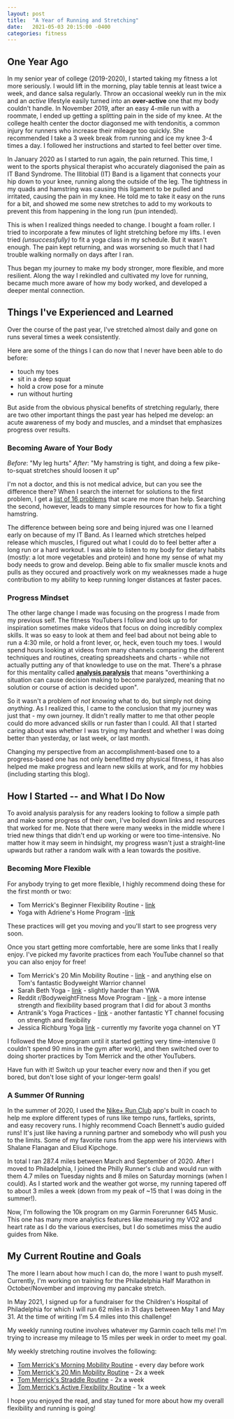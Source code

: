 ```yaml
---
layout: post
title:  "A Year of Running and Stretching"
date:   2021-05-03 20:15:00 -0400
categories: fitness
---
```


## One Year Ago
In my senior year of college (2019-2020), I started taking my fitness a lot more seriously. I would lift in the morning, play table tennis at least twice a week, and dance salsa regularly. Throw an occasional weekly run in the mix and an *active* lifestyle easily turned into an **over-active** one that my body couldn't handle. In November 2019, after an easy 4-mile run with a roommate, I ended up getting a splitting pain in the side of my knee. At the college health center the doctor diagonsed me with tendonitis, a common injury for runners who increase their mileage too quickly. She recommended I take a 3 week break from running and ice my knee 3-4 times a day. I followed her instructions and started to feel better over time.

In January 2020 as I started to run again, the pain returned. This time, I went to the sports physical therapist who accurately diagonised the pain as IT Band Syndrome. The Illitobial (IT) Band is a ligament that connects your hip down to your knee, running along the outside of the leg. The tightness in my quads and hamstring was causing this ligament to be pulled and irritated, causing the pain in my knee. He told me to take it easy on the runs for a bit, and showed me some new stretches to add to my workouts to prevent this from happening in the long run (pun intended).

This is when I realized things needed to change. I bought a foam roller. I tried to incorporate a few minutes of light stretching before my lifts. I even tried *(unsuccessfully)* to fit a yoga class in my schedule. But it wasn't enough. The pain kept returning, and was worsening so much that I had trouble walking normally on days after I ran. 

Thus began my journey to make my body stronger, more flexible, and more resilient. Along the way I rekindled and cultivated my love for running, became much more aware of how my body worked, and developed a deeper mental connection. 

## Things I've Experienced and Learned 
Over the course of the past year, I've stretched almost daily and gone on runs several times a week consistently. 

Here are some of the things I can do now that I never have been able to do before:
- touch my toes
- sit in a deep squat
- hold a crow pose for a minute
- run without hurting

But aside from the obvious physical benefits of stretching regularly, there are two other important things the past year has helped me develop: an acute awareness of my body and muscles, and a mindset that emphasizes progress over results. 
### Becoming Aware of Your Body
*Before*: "My leg hurts"
*After*: "My hamstring is tight, and doing a few pike-to-squat stretches should loosen it up"

I'm not a doctor, and this is not medical advice, but can you see the difference there? When I search the internet for solutions to the first problem, I get a [list of 16 problems](https://www.webmd.com/pain-management/ss/slideshow-leg-pain-causes) that scare me more than help. Searching the second, however, leads to many simple resources for how to fix a tight hamstring. 

The difference between being sore and being injured was one I learned early on because of my IT Band. As I learned which stretches helped release which muscles, I figured out what I could do to feel better after a long run or a hard workout. I was able to listen to my body for dietary habits (mostly: a lot more vegetables and protein) and hone my sense of what my body needs to grow and develop. Being able to fix smaller muscle knots and pulls as they occured and proactively work on my weaknesses made a huge contribution to my ability to keep running longer distances at faster paces. 

### Progress Mindset
The other large change I made was focusing on the progress I made from my previous self. The fitness YouTubers I follow and look up to for inspiration sometimes make videos that focus on doing incredibly complex skills. It was so easy to look at them and feel bad about not being able to run a 4:30 mile, or hold a front lever, or, heck, even touch my toes. I would spend hours looking at videos from many channels comparing the different techniques and routines, creating spreadsheets and charts - while not actually putting any of that knowledge to use on the mat. There's a phrase for this mentality called [**analysis paralysis**](https://en.wikipedia.org/wiki/Analysis_paralysis) that means "overthinking a situation can cause decision making to become paralyzed, meaning that no solution or course of action is decided upon". 

So it wasn't a problem of *not knowing* what to do, but simply not doing *anything*. As I realized this, I came to the conclusion that my journey was just that - my own journey. It didn't really matter to me that other people could do more advanced skills or run faster than I could. All that I started caring about was whether I was trying my hardest and whether I was doing better than yesterday, or last week, or last month. 

Changing my perspective from an accomplishment-based one to a progress-based one has not only benefitted my physical fitness, it has also helped me make progress and learn new skills at work, and for my hobbies (including starting this blog).

## How I Started -- and What I Do Now
To avoid analysis paralysis for any readers looking to follow a simple path and make some progress of their own, I've boiled down links and resources that worked for me. Note that there were many weeks in the middle where I tried new things that didn't end up working or were too time-intensive. No matter how it may seem in hindsight, my progress wasn't just a straight-line upwards but rather a random walk with a lean towards the positive. 

### Becoming More Flexible
For anybody trying to get more flexible, I highly recommend doing these for the first month or two:

- Tom Merrick's Beginner Flexibility Routine - [link](https://youtu.be/L_xrDAtykMI)
- Yoga with Adriene's Home Program -[link](https://youtu.be/KWBfQjuwp4E)

These practices will get you moving and you'll start to see progress very soon.

Once you start getting more comfortable, here are some links that I really enjoy. I've picked my favorite practices from each YouTube channel so that you can also enjoy for free!

- Tom Merrick's 20 Min Mobility Routine - [link](https://youtu.be/pr7nmMAZYqg) - and anything else on Tom's fantastic Bodyweight Warrior channel
- Sarah Beth Yoga - [link](https://youtu.be/JlG1d00qdo8) - slightly harder than YWA
- Reddit r/BodyweightFitness Move Program - [link](https://www.reddit.com/r/bodyweightfitness/wiki/move) - a more intense strength and flexibility based program that I did for about 3 months
- Antranik's Yoga Practices - [link](https://youtu.be/nAmc9SNciTg) - another fantastic YT channel focusing on strength and flexibility
- Jessica Richburg Yoga [link](https://youtu.be/qBeoRlTNaBE) - currently my favorite yoga channel on YT

I followed the Move program until it started getting very time-intensive (I couldn't spend 90 mins in the gym after work), and then switched over to doing shorter practices by Tom Merrick and the other YouTubers. 

Have fun with it! Switch up your teacher every now and then if you get bored, but don't lose sight of your longer-term goals!

### A Summer Of Running
In the summer of 2020, I used the [Nike+ Run Club](https://www.nike.com/nrc-app) app's built in coach to help me explore different types of runs like tempo runs, fartleks, sprints, and easy recovery runs. I highly recommend Coach Bennett's audio guided runs! It's just like having a running partner and somebody who will push you to the limits. Some of my favorite runs from the app were his interviews with Shalane Flanagan and Eliud Kipchoge.

In total I ran 287.4 miles between March and September of 2020. After I moved to Philadelphia, I joined the Philly Runner's club and would run with them 4.7 miles on Tuesday nights and 8 miles on Saturday mornings (when I could). As I started work and the weather got worse, my running tapered off to about 3 miles a week (down from my peak of ~15 that I was doing in the summer!). 

Now, I'm following the 10k program on my Garmin Forerunner 645 Music. This one has many more analytics features like measuring my VO2 and heart rate as I do the various exercises, but I do sometimes miss the audio guides from Nike. 

## My Current Routine and Goals
The more I learn about how much I can do, the more I want to push myself. Currently, I'm working on training for the Philadelphia Half Marathon in October/November and improving my pancake stretch.

In May 2021, I signed up for a fundraiser for the Children's Hospital of Philadelphia for which I will run 62 miles in 31 days between May 1 and May 31. At the time of writing I'm 5.4 miles into this challenge!

My weekly running routine involves whatever my Garmin coach tells me! I'm trying to increase my mileage to 15 miles per week in order to meet my goal.

My weekly stretching routine involves the following:
- [Tom Merrick's Morning Mobility Routine](https://youtu.be/cacwri2wio4) - every day before work
- [Tom Merrick's 20 Min Mobility Routine](https://youtu.be/pr7nmMAZYqg) - 2x a week
- [Tom Merrick's Straddle Routine](https://youtu.be/bs63okrxH8E) - 2x a week
- [Tom Merrick's Active Flexibility Routine](https://youtu.be/aUm3qE2dvB8) - 1x a week

I hope you enjoyed the read, and stay tuned for more about how my overall flexibility and running is going!